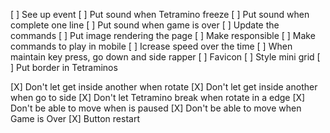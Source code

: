 [ ] See up event
[ ] Put sound when Tetramino freeze
[ ] Put sound when complete one line
[ ] Put sound when game is over
[ ] Update the commands
[ ] Put image rendering the page
[ ] Make responsible
[ ] Make commands to play in mobile
[ ] Icrease speed over the time
[ ] When maintain key press, go down and side rapper
[ ] Favicon
[ ] Style mini grid
[ ] Put border in Tetraminos

[X] Don't let get inside another when rotate
[X] Don't let get inside another when go to side
[X] Don't let Tetramino break when rotate in a edge
[X] Don't be able to move when is paused
[X] Don't be able to move when Game is Over
[X] Button restart
